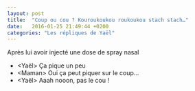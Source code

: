 ```yaml
---
layout: post
title:  "Coup ou cou ? Kouroukoukou roukoukou stach stach…"
date:   2016-01-25 21:49:44 +0200
categories: "Les répliques de Yaël"
---
```


Après lui avoir injecté une dose de spray nasal

-   \<Yaël\> Ça pique un peu
-   \<Maman\> Oui ça peut piquer sur le coup...
-   \<Yaël\> Aaah nooon, pas le cou !
